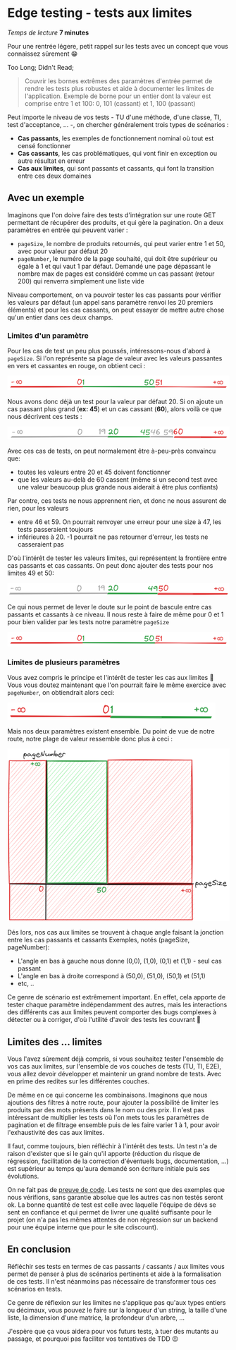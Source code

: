 # Edge testing - tests aux limites
*Temps de lecture* **7 minutes**

Pour une rentrée légere, petit rappel sur les tests avec un concept que vous connaissez sûrement 😁

Too Long; Didn't Read;
> Couvrir les bornes extrêmes des paramètres d'entrée permet de rendre les tests plus robustes et aide à documenter les limites de l'application.
> Exemple de borne pour un entier dont la valeur est comprise entre 1 et 100: 0, 101 (cassant) et 1, 100 (passant)

Peut importe le niveau de vos tests - TU d'une méthode, d'une classe, TI, test d'acceptance, ... -, on chercher généralement trois types de scénarios :
* **Cas passants**, les exemples de fonctionnement nominal où tout est censé fonctionner
* **Cas cassants**, les cas problématiques, qui vont finir en exception ou autre résultat en erreur
* **Cas aux limites**, qui sont passants et cassants, qui font la transition entre ces deux domaines

## Avec un exemple
Imaginons que l'on doive faire des tests d'intégration sur une route GET permettant de récupérer des produits, et qui gère la pagination. On a deux paramètres en entrée qui peuvent varier :
* `pageSize`, le nombre de produits retournés, qui peut varier entre 1 et 50, avec pour valeur par défaut 20
* `pageNumber`, le numéro de la page souhaité, qui doit être supérieur ou égale à 1 et qui vaut 1 par défaut. Demandé une page dépassant le nombre max de pages est considéré comme un cas passant (retour 200) qui renverra simplement une liste vide

Niveau comportement, on va pouvoir tester les cas passants pour vérifier les valeurs par défaut (un appel sans paramètre renvoi les 20 premiers éléments) et pour les cas cassants, on peut essayer de mettre autre chose qu'un entier dans ces deux champs.

### Limites d'un paramètre
Pour les cas de test un peu plus poussés, intéressons-nous d'abord à `pageSize`. Si l'on représente sa plage de valeur avec les valeurs passantes en vers et cassantes en rouge, on obtient ceci :

![valeurs de pageSize](pageSize1.png)

Nous avons donc déjà un test pour la valeur par défaut 20. Si on ajoute un cas passant plus grand (**ex: 45**) et un cas cassant (**60**), alors voilà ce que nous décrivent ces tests :

![pageSize - premiers tests](pageSize2.png)

Avec ces cas de tests, on peut normalement être à-peu-près convaincu que:
* toutes les valeurs entre 20 et 45 doivent fonctionner
* que les valeurs au-delà de 60 cassent (même si un second test avec une valeur beaucoup plus grande nous aiderait à être plus confiants)

Par contre, ces tests ne nous apprennent rien, et donc ne nous assurent de rien, pour les valeurs
* entre 46 et 59. On pourrait renvoyer une erreur pour une size à 47, les tests passeraient toujours
* inférieures à 20. -1 pourrait ne pas retourner d'erreur, les tests ne casseraient pas

D'où l'intérêt de tester les valeurs limites, qui représentent la frontière entre cas passants et cas cassants.
On peut donc ajouter des tests pour nos limites 49 et 50:

![pageSize - seconds tests](pageSize3.png)

Ce qui nous permet de lever le doute sur le point de bascule entre cas passants et cassants à ce niveau.
Il nous reste à faire de même pour 0 et 1 pour bien valider par les tests notre paramètre `pageSize`

![pageSize - troisièmes tests](pageSize1.png)

### Limites de plusieurs paramètres
Vous avez compris le principe et l'intérêt de tester les cas aux limites 🙂
Vous vous doutez maintenant que l'on pourrait faire le même exercice avec `pageNumber`, on obtiendrait alors ceci:

![valeur de pageNumber](pageNumber.png)

Mais nos deux paramètres existent ensemble. Du point de vue de notre route, notre plage de valeur ressemble donc plus à ceci :

![pageNumber et pageSize](combined-1.png)

Dés lors, nos cas aux limites se trouvent à chaque angle faisant la jonction entre les cas passants et cassants
Exemples, notés (pageSize, pageNumber):
* L'angle en bas à gauche nous donne (0,0), (1,0), (0,1) et (1,1) - seul cas passant
* L'angle en bas à droite correspond à (50,0), (51,0), (50,1) et (51,1)
* etc, ..

Ce genre de scénario est extrêmement important. En effet, cela apporte de tester chaque paramètre indépendamment des autres, mais les interactions des différents cas aux limites peuvent comporter des bugs complexes à détecter ou à corriger, d'où l'utilité d'avoir des tests les couvrant 🙂

## Limites des ... limites
Vous l'avez sûrement déjà compris, si vous souhaitez tester l'ensemble de vos cas aux limites, sur l'ensemble de vos couches de tests (TU, TI, E2E), vous allez devoir développer et maintenir un grand nombre de tests. Avec en prime des redites sur les différentes couches.

De même en ce qui concerne les combinaisons. Imaginons que nous ajoutions des filtres à notre route, pour ajouter la possibilité de limiter les produits par des mots présents dans le nom ou des prix. Il n'est pas intéressant de multiplier les tests où l'on mets tous les paramètres de pagination et de filtrage ensemble puis de les faire varier 1 à 1, pour avoir l'exhaustivité des cas aux limites.

Il faut, comme toujours, bien réfléchir à l'intérêt des tests. Un test n'a de raison d'exister que si le gain qu'il apporte (réduction du risque de régression, facilitation de la correction d'éventuels bugs, documentation, ...) est supérieur au temps qu'aura demandé son écriture initiale puis ses évolutions.

On ne fait pas de [preuve de code](https://betterprogramming.pub/a-taste-of-coq-and-correct-code-by-construction-111bf74d3b98). Les tests ne sont que des exemples que nous vérifions, sans garantie absolue que les autres cas non testés seront ok. La bonne quantité de test est celle avec laquelle l'équipe de dévs se sent en confiance et qui permet de livrer une qualité suffisante pour le projet (on n'a pas les mêmes attentes de non régression sur un backend pour une équipe interne que pour le site cdiscount).

## En conclusion
Réfléchir ses tests en termes de cas passants / cassants / aux limites vous permet de penser à plus de scénarios pertinents et aide à la formalisation de ces tests. Il n'est néanmoins pas nécessaire de transformer tous ces scénarios en tests.

Ce genre de réflexion sur les limites ne s'applique pas qu'aux types entiers ou décimaux, vous pouvez le faire sur la longueur d'un string, la taille d'une liste, la dimension d'une matrice, la profondeur d'un arbre, ...

J'espère que ça vous aidera pour vos futurs tests, à tuer des mutants au passage, et pourquoi pas faciliter vos tentatives de TDD 😉